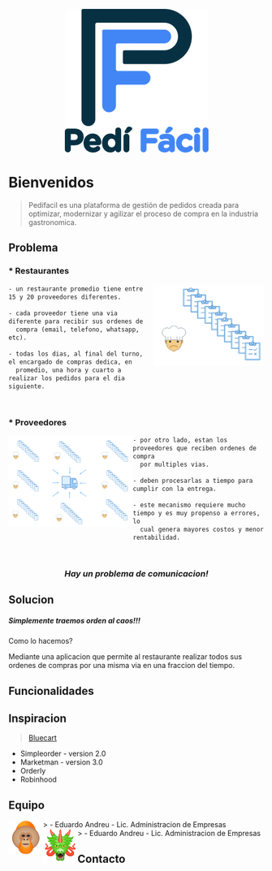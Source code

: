 
<p align="center">
  <img src="assets/logoPediFacil_README.png">
</p>

# Bienvenidos
> Pedifacil es una plataforma de gestión de pedidos creada para optimizar, modernizar y agilizar el proceso de compra en la industria gastronomica.

## Problema

<h3 align="left">* Restaurantes</h3>

<img align="right" width="218" height="160" src="assets/img_chefOrder_README.png">

    - un restaurante promedio tiene entre 15 y 20 proveedores diferentes.
    
    - cada proveedor tiene una via diferente para recibir sus ordenes de 
      compra (email, telefono, whatsapp, etc).
      
    - todas los dias, al final del turno, el encargado de compras dedica, en 
      promedio, una hora y cuarto a realizar los pedidos para el dia siguiente.

</br>
<h3 align="left">* Proveedores</h3>

<img align="left" width="245" height="180" src="assets/img_supplierProcess_README.png">

    - por otro lado, estan los proveedores que reciben ordenes de compra 
      por multiples vias.
    
    - deben procesarlas a tiempo para cumplir con la entrega.
      
    - este mecanismo requiere mucho tiempo y es muy propenso a errores, lo 
      cual genera mayores costos y menor rentabilidad.
</br>
<h3 align="center"><em>Hay un problema de comunicacion!</em></h3>

## Solucion

##### Simplemente traemos orden al caos!!!

Como lo hacemos?

Mediante una aplicacion que permite al restaurante realizar todos sus ordenes de compras por una misma via en una fraccion del tiempo.


## Funcionalidades


## Inspiracion
> <a href="https://www.bluecart.com" target="_blank">Bluecart</a> 
* Simpleorder - version 2.0
* Marketman - version 3.0
* Orderly
* Robinhood

## Equipo
<p>
> <img align="left" src="assets/team1_README.png">
  - Eduardo Andreu
  - Lic. Administracion de Empresas
</br>
> <img align="left" src="assets/team2_README.png">
  - Eduardo Andreu
  - Lic. Administracion de Empresas
</p>

## Contacto

